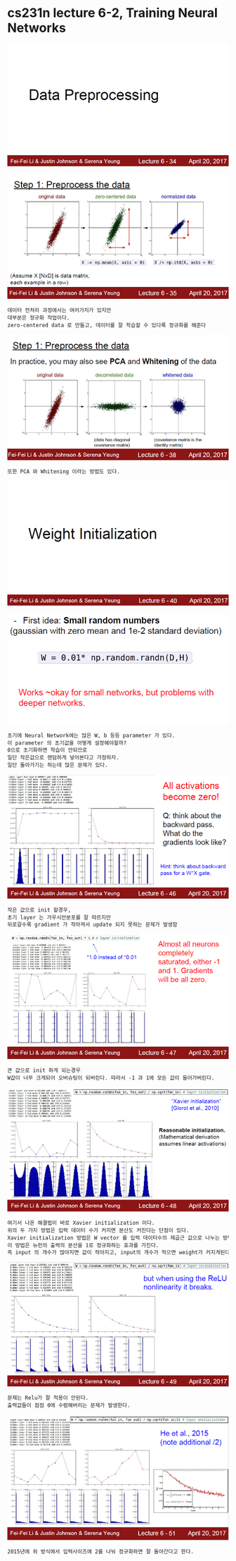 # cs231n lecture 6-2, Training Neural Networks

![1552221569589](../images/2019-03-11-1552221569589.png)

![1552221513038](../images/2019-03-11-1552221513038.png)



```markdown
데이터 전처리 과정에서는 여러가지가 있지만
대부분은 정규화 작업이다.
zero-centered data 로 만들고, 데이터를 잘 학습할 수 있다록 정규화를 해준다
```



![1552221537831](../images/2019-03-11-1552221537831.png)



```markdown
또한 PCA 와 Whitening 이라는 방법도 있다.
```



![1552221579344](../images/2019-03-11-1552221579344.png)



![1552221605090](../images/2019-03-11-1552221605090.png)



```markdown
초기에 Neural Network에는 많은 W, b 등등 parameter 가 있다.
이 parameter 의 초기값을 어떻게 설정해야할까?
0으로 초기화하면 학습이 안되므로
일단 작은값으로 랜덤하게 넣어본다고 가정하자.
일단 돌아가기는 하는데 많은 문제가 있다.
```





![1552221595544](../images/2019-03-11-1552221595544.png)



```markdown
작은 값으로 init 할경우,
초기 layer 는 가우시안분포를 잘 따르지만
뒤로갈수록 gradient 가 작아져서 update 되지 못하는 문제가 발생함
```





![1552221617523](../images/2019-03-11-1552221617523.png)



```markdown
큰 값으로 init 하게 되는경우
W값이 너무 크게되어 오버슈팅이 되버린다. 따라서 -1 과 1에 모든 값이 들어가버린다.
```



![1552221628497](../images/2019-03-11-1552221628497.png)



```markdown
여기서 나온 해결법이 바로 Xavier initialization 이다.
위의 두 가지 방법은 입력 데이터 수가 커지면 분산도 커진다는 단점이 있다.
Xavier initialization 방법은 W vector 를 입력 데이터수의 제곱근 값으로 나누는 방법이다.
이 방법은 뉴런의 출력의 분산을 1로 정규화하는 효과를 가진다.
즉 input 의 개수가 많아지면 값이 작아지고, input의 개수가 적으면 weight가 커지게된다.

```



![1552221938295](../images/2019-03-11-1552221938295.png)



```markdown
문제는 Relu가 잘 적용이 안된다.
출력값들이 점점 0에 수렴해버리는 문제가 발생한다.
```



![1552221989500](../images/2019-03-11-1552221989500.png)



```markdown
2015년에 위 방식에서 입력사이즈에 2를 나눠 정규화하면 잘 돌아간다고 한다.
```

